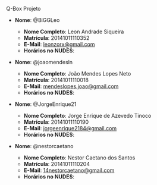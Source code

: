 Q-Box Projeto

- **Nome**: @BiGGLeo
    - **Nome Completo**: Leon Andrade Siqueira
    - **Matrícula**: 20141011110352
    - **E-Mail**: leonzorx@gmail.com
    - **Horários no NUDES**:

- **Nome**: @joaomendesln
    - **Nome Completo**: João Mendes Lopes Neto
    - **Matrícula**: 20141011110018
    - **E-Mail**: mendeslopes.joao@gmail.com
    - **Horários no NUDES**:

- **Nome**: @JorgeEnrique21
    - **Nome Completo**: Jorge Enrique de Azevedo Tinoco
    - **Matrícula**: 20141011110190
    - **E-Mail**: jorgeenrique2184@gmail.com
    - **Horários no NUDES**:

- **Nome**: @nestorcaetano
    - **Nome Completo**: Nestor Caetano dos Santos
    - **Matrícula**: 20141011110204
    - **E-Mail**: 14nestorcaetano@gmail.com
    - **Horários no NUDES**:
